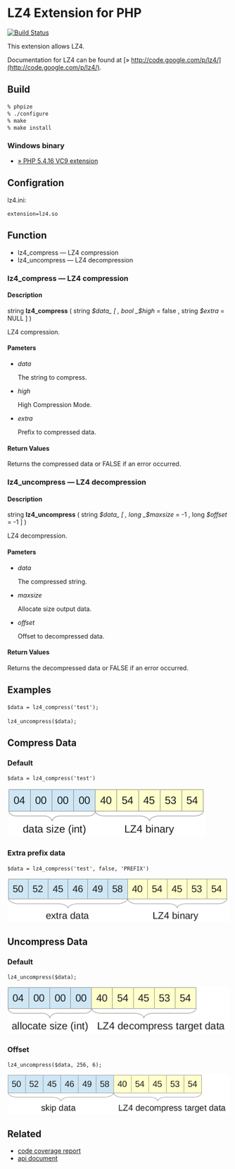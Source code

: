 # LZ4 Extension for PHP #

[![Build Status](https://secure.travis-ci.org/kjdev/php-ext-lz4.png?branch=master)](http://travis-ci.org/kjdev/php-ext-lz4)

This extension allows LZ4.

Documentation for LZ4 can be found at [» http://code.google.com/p/lz4/](http://code.google.com/p/lz4/).

## Build ##

    % phpize
    % ./configure
    % make
    % make install

### Windows binary ###

* [» PHP 5.4.16 VC9 extension](http://kjdev.sdbx.jp/windows)

## Configration ##

lz4.ini:

    extension=lz4.so

## Function ##

* lz4\_compress — LZ4 compression
* lz4\_uncompress — LZ4 decompression

### lz4\_compress — LZ4 compression ###

#### Description ####

string **lz4\_compress** ( string _$data_ [ , bool _$high_ = false , string _$extra_ = NULL ] )

LZ4 compression.

#### Pameters ####

* _data_

  The string to compress.

* _high_

  High Compression Mode.

* _extra_

  Prefix to compressed data.

#### Return Values ####

Returns the compressed data or FALSE if an error occurred.


### lz4\_uncompress — LZ4 decompression ###

#### Description ####

string **lz4\_uncompress** ( string _$data_ [ , long _$maxsize_ = -1 , long _$offset_ = -1 ] )

LZ4 decompression.

#### Pameters ####

* _data_

  The compressed string.

* _maxsize_

  Allocate size output data.

* _offset_

  Offset to decompressed data.

#### Return Values ####

Returns the decompressed data or FALSE if an error occurred.

## Examples ##

    $data = lz4_compress('test');

    lz4_uncompress($data);

## Compress Data ##

### Default ###

    $data = lz4_compress('test')

![compress-default](docs/compress-default.png)

### Extra prefix data ###

    $data = lz4_compress('test', false, 'PREFIX')

![compress-extra](docs/compress-extra.png)

## Uncompress Data ##

### Default ###

    lz4_uncompress($data);

![uncompress-default](docs/uncompress-default.png)

### Offset ###

    lz4_uncompress($data, 256, 6);

![uncompress-offset](docs/uncompress-offset.png)

## Related ##

* [code coverage report](http://gcov.at-ninja.jp.2-t.jp/6Z)
* [api document](http://api.at-ninja.jp.2-t.jp/70)
